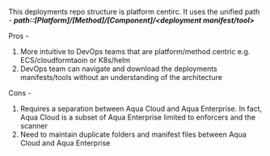 This deployments repo structure is platform centirc. It uses the unified path -  ***path::[Platform]/[Method]/[Component]/<deployment manifest/tool>***

Pros -
1. More intuitive to DevOps teams that are platform/method centric e.g. ECS/cloudformtaoin or K8s/helm
2. DevOps team can navigate and download the deployments manifests/tools without an understanding of the architecture 

Cons -
1. Requires a separation between Aqua Cloud and Aqua Enterprise. In fact, Aqua Cloud is a subset of Aqua Enterprise limited to enforcers and the scanner
2. Need to maintain duplicate folders and manifest files between Aqua Cloud and Aqua Enterprise 


